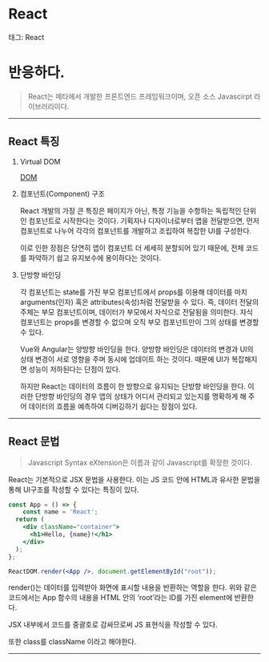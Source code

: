 # React

태그: React

# 반응하다.

> React는 메타에서 개발한 프론트엔드 프레임워크이며, 오픈 소스 Javascirpt 라이브러리이다.
> 

---

## React 특징

1. Virtual DOM
    
    [DOM](https://github.com/976520/TIL/blob/main/javascript/DOM.md) 
    
2. 컴포넌트(Component) 구조
    
    React 개발의 가장 큰 특징은 페이지가 아닌, 특정 기능을 수항하는 독립적인 단위인 컴포넌트로 시작한다는 것이다. 기획자나 디자이너로부터 앱을 전달받으면, 먼저 컴포넌트로 나누어 각각의 컴포넌트를 개발하고 조립하여 복잡한 UI를 구성한다.
    
    이로 인한 장점은 당연히 앱이 컴포넌트 더 세세히 분할되어 있기 때문에, 전체 코드를 파악하기 쉽고 유지보수에 용이하다는 것이다.
    
3. 단방향 바인딩
    
    각 컴포넌트는 state를 가진 부모 컴포넌트에서 props를 이용해 데이터를 마치 arguments(인자) 혹은 attributes(속성)처럼 전달받을 수 있다. 즉, 데이터 전달의 주체는 부모 컴포넌트이며, 데이터가 부모에서 자식으로 전달됨을 의미한다. 자식 컴포넌트는 props를 변경할 수 없으며 오직 부모 컴포넌트만이 그의 상태를 변경할 수 있다.
    
    Vue와 Angular는 양방향 바인딩을 한다. 양방향 바인딩은 데이터의 변경과 UI의 상태 변경이 서로 영향을 주며 동시에 업데이트 하는 것이다. 때문에 UI가 복잡해지면 성능이 저하된다는 단점이 있다.
    
    하지만 React는 데이터의 흐름이 한 방향으로 유지되는 단방향 바인딩을 한다. 이러한 단방향 바인딩의 경우 앱의 상태가 어디서 관리되고 있는지를 명확하게 해 주어 데이터의 흐름을 예측하여 디버깅하기 쉽다는 장점이 있다.
    

---

## React 문법

> Javascript Syntax eXtension은 이름과 같이 Javascript를 확장한 것이다.
> 

React는 기본적으로 JSX 문법을 사용한다. 이는 JS 코드 안에 HTML과 유사한 문법을 통해 UI구조를 작성할 수 있다는 특징이 있다.

```jsx
const App = () => {
	const name = 'React';
  return (
    <div className="container">
      <h1>Hello, {name}!</h1>
    </div>
  );
};

ReactDOM.render(<App />, document.getElementById("root"));
```

render()는 데이터를 입력받아 화면에 표시할 내용을 반환하는 역할을 한다. 위와 같은 코드에서는 App 함수의 내용을 HTML 안의 ‘root’라는 ID를 가진 element에 반환한다.

JSX 내부에서 코드를 중괄호로 감싸므로써 JS 표현식을 작성할 수 있다.

또한 class를 className 이라고 해야한다.

---
